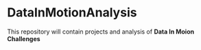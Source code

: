 # DataInMotionAnalysis
This repository will contain projects and analysis of **Data In Moion Challenges**
